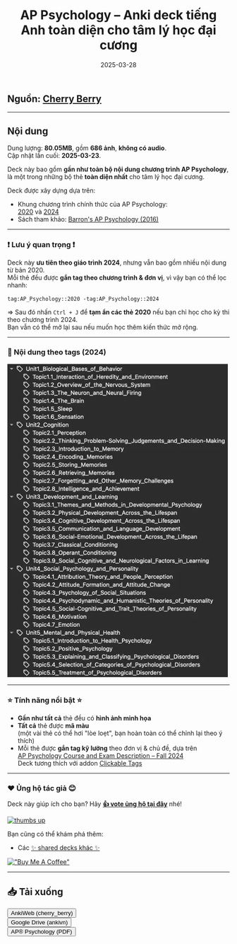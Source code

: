 ﻿---
title: AP Psychology – Anki deck tiếng Anh toàn diện cho tâm lý học đại cương
slug: ap-psychology-deck-tieng-anh
date: 2025-03-28
description: Bộ thẻ Anki tiếng Anh bao quát toàn bộ chương trình AP Psychology, gồm hình ảnh minh họa, thẻ có phân loại theo giáo trình 2020 và 2024.
category: 'Y Dược'
image: http://ankivn.com/images/2025-03-28-ap-psychology-deck-tieng-anh-1743172583146.webp
tags:
  - deck
  - medical
---

<!--truncate-->

## Nguồn: [Cherry Berry](https://ankiweb.net/shared/info/1320299468)

---

## Nội dung

Dung lượng: **80.05MB**, gồm **686 ảnh**, **không có audio**.  
Cập nhật lần cuối: **2025-03-23**.

Deck này bao gồm **gần như toàn bộ nội dung chương trình AP Psychology**, là một trong những bộ thẻ **toàn diện nhất** cho tâm lý học đại cương.

Deck được xây dựng dựa trên:

- Khung chương trình chính thức của AP Psychology:  
  [2020](https://dvhs.srvusd.net/documents/Academics/Advanced-Placement/ap-psychology-course-and-exam-description.pdf) và [2024](https://apcentral.collegeboard.org/media/pdf/ap-psychology-course-and-exam-description-effective-fall-2024.pdf)
- Sách tham khảo: [Barron's AP Psychology (2016)](https://schoolbag.info/social/ap_psychology_1/index.html)

---

### ❗ Lưu ý quan trọng ❗

Deck này **ưu tiên theo giáo trình 2024**, nhưng vẫn bao gồm nhiều nội dung từ bản 2020.  
Mỗi thẻ đều được **gắn tag theo chương trình & đơn vị**, vì vậy bạn có thể lọc nhanh:

```
tag:AP_Psychology::2020 -tag:AP_Psychology::2024
```


=> Sau đó nhấn `Ctrl + J` để **tạm ẩn các thẻ 2020** nếu bạn chỉ học cho kỳ thi theo chương trình 2024.  
Bạn vẫn có thể mở lại sau nếu muốn học thêm kiến thức mở rộng.

---

### 📖 Nội dung theo tags (2024)

![](../../static/images/2025-03-28-ap-psychology-deck-tieng-anh-1743172583146.webp)

---

### ⭐ Tính năng nổi bật ⭐

- **Gần như tất cả** thẻ đều có **hình ảnh minh họa**
- **Tất cả** thẻ được **mã màu**  
  (một vài thẻ có thể hơi "lòe loẹt", bạn hoàn toàn có thể chỉnh lại theo ý thích)
- Mỗi thẻ được **gắn tag kỹ lưỡng** theo đơn vị & chủ đề, dựa trên  
  [AP Psychology Course and Exam Description – Fall 2024](https://apcentral.collegeboard.org/media/pdf/ap-psychology-course-and-exam-description-effective-fall-2024.pdf)  
  Deck tương thích với addon [Clickable Tags](https://ankiweb.net/shared/info/1739176371)

---

### ❤️ Ủng hộ tác giả 😊

Deck này giúp ích cho bạn? Hãy **[👍 vote ủng hộ tại đây](https://ankiweb.net/shared/review/1320299468)** nhé!

[![thumbs up](https://i.ibb.co/jR0T49G/positive-rating-downsized.gif)](https://ankiweb.net/shared/review/1320299468)

Bạn cũng có thể khám phá thêm:

- Các [✨ shared decks khác ✨](https://ankiweb.net/shared/by-author/2099309714)

[!["Buy Me A Coffee"](https://i.ibb.co/TRQnRyq/kofi-support.gif)](https://ko-fi.com/cherry_berry)

---

## 📥 Tải xuống

<div style={{display: 'flex', justifyContent: 'left', gap: '20px'}}> 
  <a href="https://ankiweb.net/shared/info/1320299468"> 
    <button class="buttonPrimary" type="button">AnkiWeb (cherry_berry)</button> 
  </a> 
</div>

<div style={{display: 'flex', justifyContent: 'left', gap: '20px'}}> <a href="https://drive.google.com/file/d/1cJeDnFU_tk6N1gSp4fOYZUeAQxpA-jzO/view?usp=sharing"> <button class="buttonPrimary" type="button">Google Drive (ankivn)</button> </a> </div>

<div style={{display: 'flex', justifyContent: 'left', gap: '20px'}}> <a href="https://drive.google.com/file/d/1eUs0czRyJpdAYLvVPlpLctmHupA4___D/view?usp=sharing"> <button class="buttonPrimary" type="button">AP® Psychology (PDF)</button> </a> </div>

